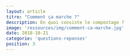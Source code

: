 ```yaml
---
layout: article
titre: "Comment ça marche ?"
description: En quoi consiste le compostage ?
image: 'ressources/img/comment-ca-marche.jpg'
date: 2018-10-21
categorie: 'questions-reponses'
position: 3
---
```



